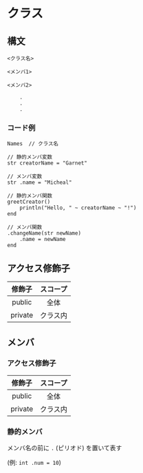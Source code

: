 # クラス

## 構文

```
<クラス名>

<メンバ1>

<メンバ2>

    .
    .
    .
```

### コード例

```
Names  // クラス名

// 静的メンバ変数
str creatorName = "Garnet"

// メンバ変数
str .name = "Micheal"

// 静的メンバ関数
greetCreator()
    println("Hello, " ~ creatorName ~ "!")
end

// メンバ関数
.changeName(str newName)
    .name = newName
end
```

## アクセス修飾子

|修飾子|スコープ|
|:-:|:-:|
|public|全体|
|private|クラス内|

## メンバ

### アクセス修飾子

|修飾子|スコープ|
|:-:|:-:|
|public|全体|
|private|クラス内|

### 静的メンバ

メンバ名の前に `.` (ピリオド) を置いて表す

(例: `int .num = 10`)
